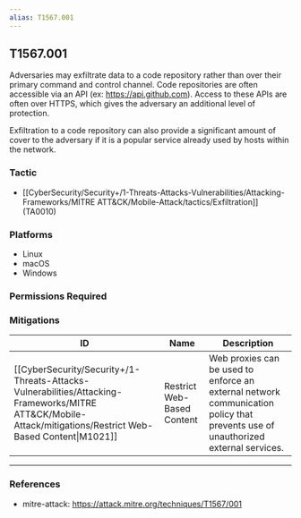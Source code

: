 ```yaml
---
alias: T1567.001
---
```


## T1567.001

Adversaries may exfiltrate data to a code repository rather than over their primary command and control channel. Code repositories are often accessible via an API (ex: https://api.github.com). Access to these APIs are often over HTTPS, which gives the adversary an additional level of protection.

Exfiltration to a code repository can also provide a significant amount of cover to the adversary if it is a popular service already used by hosts within the network. 


### Tactic
- [[CyberSecurity/Security+/1-Threats-Attacks-Vulnerabilities/Attacking-Frameworks/MITRE ATT&CK/Mobile-Attack/tactics/Exfiltration]] (TA0010)

### Platforms
- Linux
- macOS
- Windows

### Permissions Required

### Mitigations

| ID | Name | Description |
| --- | --- | --- |
| [[CyberSecurity/Security+/1-Threats-Attacks-Vulnerabilities/Attacking-Frameworks/MITRE ATT&CK/Mobile-Attack/mitigations/Restrict Web-Based Content\|M1021]] | Restrict Web-Based Content | Web proxies can be used to enforce an external network communication policy that prevents use of unauthorized external services. |


---
### References

- mitre-attack: https://attack.mitre.org/techniques/T1567/001
